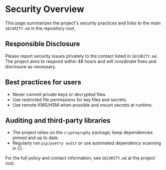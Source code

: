 # Security Overview

This page summarizes the project's security practices and links to the main `SECURITY.md` in the repository root.

## Responsible Disclosure

Please report security issues privately to the contact listed in `SECURITY.md`. The project aims to respond within 48 hours and will coordinate fixes and disclosure as necessary.

## Best practices for users

- Never commit private keys or decrypted files.
- Use restricted file permissions for key files and secrets.
- Use remote KMS/HSM when possible and mount secrets at runtime.

## Auditing and third-party libraries

- The project relies on the `cryptography` package; keep dependencies pinned and up to date.
- Regularly run `pip/poetry audit` or use automated dependency scanning in CI.

For the full policy and contact information, see `SECURITY.md` at the project root.
